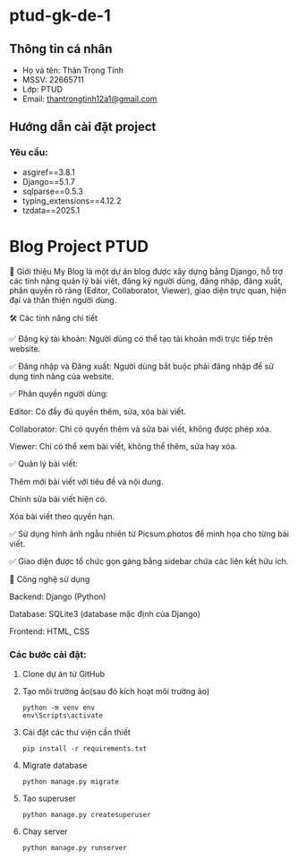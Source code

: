 # ptud-gk-de-1


## Thông tin cá nhân
- Họ và tên: Thân Trọng Tính
- MSSV: 22665711
- Lớp: PTUD
- Email: thantrongtinh12a1@gmail.com

## Hướng dẫn cài đặt project

### Yêu cầu:
- asgiref==3.8.1
- Django==5.1.7
- sqlparse==0.5.3
- typing_extensions==4.12.2
- tzdata==2025.1


# Blog Project PTUD
🚀 Giới thiệu
My Blog là một dự án blog được xây dựng bằng Django, hỗ trợ các tính năng quản lý bài viết, đăng ký người dùng, đăng nhập, đăng xuất, phân quyền rõ ràng (Editor, Collaborator, Viewer), giao diện trực quan, hiện đại và thân thiện người dùng.

🛠️ Các tính năng chi tiết

✅ Đăng ký tài khoản: Người dùng có thể tạo tài khoản mới trực tiếp trên website.

✅ Đăng nhập và Đăng xuất: Người dùng bắt buộc phải đăng nhập để sử dụng tính năng của website.

✅ Phân quyền người dùng:

Editor: Có đầy đủ quyền thêm, sửa, xóa bài viết.

Collaborator: Chỉ có quyền thêm và sửa bài viết, không được phép xóa.

Viewer: Chỉ có thể xem bài viết, không thể thêm, sửa hay xóa.

✅ Quản lý bài viết:

Thêm mới bài viết với tiêu đề và nội dung.

Chỉnh sửa bài viết hiện có.

Xóa bài viết theo quyền hạn.

✅ Sử dụng hình ảnh ngẫu nhiên từ Picsum.photos để minh họa cho từng bài viết.

✅ Giao diện được tổ chức gọn gàng bằng sidebar chứa các liên kết hữu ích.

📌 Công nghệ sử dụng

Backend: Django (Python)

Database: SQLite3 (database mặc định của Django)

Frontend: HTML, CSS

### Các bước cài đặt:

1. Clone dự án từ GitHub

2. Tạo môi trường ảo(sau đó kích hoạt môi trường ảo)
    ```
    python -m venv env
    env\Scripts\activate
    ```
    
3. Cài đặt các thư viện cần thiết
    ```
    pip install -r requirements.txt
    ```
4. Migrate database
    ```
    python manage.py migrate
    ```
5. Tạo superuser
    ```
    python manage.py createsuperuser
    ```
6. Chạy server
    ```
    python manage.py runserver
    ```
